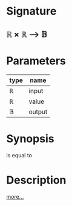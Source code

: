 # Signature
## ℝ × ℝ ⟶ 𝔹

# Parameters

| type | name |
|------|------|
|ℝ|input|
|ℝ|value|
|𝔹|output|

# Synopsis
is equal to

# Description

[more...](https://en.wikipedia.org/wiki/Inequality_(mathematics))